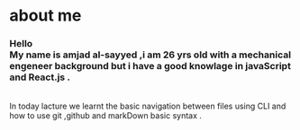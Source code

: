 # about me 

### Hello <br> My name is amjad al-sayyed ,i am 26 yrs old with a mechanical engeneer background but i have a good knowlage in javaScript and React.js .
<br>
In today lacture we learnt the basic navigation between files using CLI and how to use git ,github and markDown basic syntax .